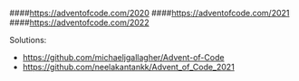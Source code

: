 ####https://adventofcode.com/2020
####https://adventofcode.com/2021
####https://adventofcode.com/2022

Solutions:
- https://github.com/michaeljgallagher/Advent-of-Code
- https://github.com/neelakantankk/Advent_of_Code_2021

